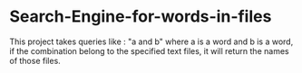 # Search-Engine-for-words-in-files
This project takes queries like : "a and b" where a is a word and b is a word, if the combination belong to the specified text files, it will return the names of those files.
